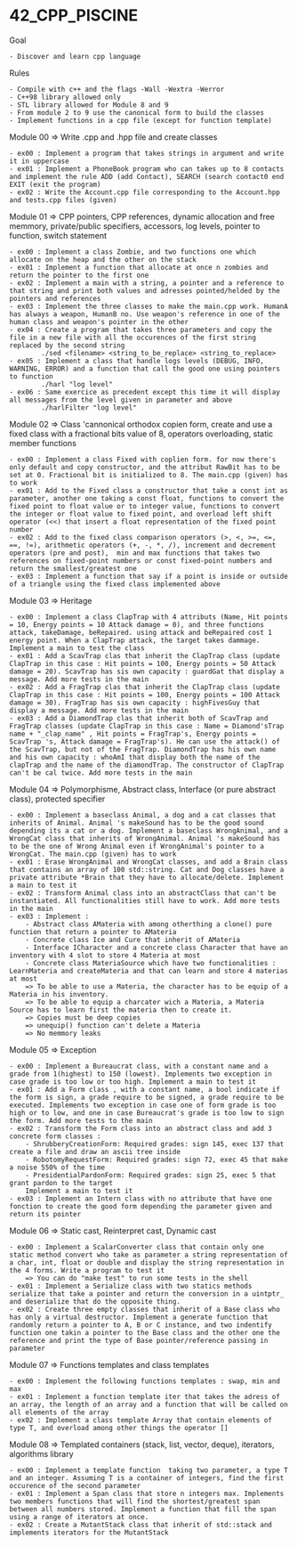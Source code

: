 # 42_CPP_PISCINE

Goal

    - Discover and learn cpp language

Rules

    - Compile with c++ and the flags -Wall -Wextra -Werror
    - C++98 library allowed only
    - STL library allowed for Module 8 and 9
    - From module 2 to 9 use the canonical form to build the classes
    - Implement functions in a cpp file (except for function template)

Module 00 => Write .cpp and .hpp file and create classes
    
    - ex00 : Implement a program that takes strings in argument and write it in uppercase
    - ex01 : Implement a PhoneBook program who can takes up to 8 contacts and implement the rule ADD (add Contact), SEARCH (search contact0 end EXIT (exit the program)
    - ex02 : Write the Account.cpp file corresponding to the Account.hpp and tests.cpp files (given)

Module 01 => CPP pointers, CPP references, dynamic allocation and free memmory, private/public specifiers,  accessors, log levels, pointer to function, switch statement
    
    - ex00 : Implement a class Zombie, and two functions one which allocate on the heap and the other on the stack
    - ex01 : Implement a function that allocate at once n zombies and return the pointer to the first one
    - ex02 : Implement a main with a string, a pointer and a reference to that string and print both values and adresses pointed/helded by the pointers and references
    - ex03 : Implement the three classes to make the main.cpp work. HumanA has always a weapon, HumanB no. Use weapon's reference in one of the human class and weapon's pointer in the other
    - ex04 : Create a program that takes three parameters and copy the file in a new file with all the occurences of the first string replaced by the second string
            ./sed <filename> <string_to_be_replace> <string_to_replace>
    - ex05 : Implement a class that handle logs levels (DEBUG, INFO, WARNING, ERROR) and a function that call the good one using pointers to function
            ./harl "log level"
    - ex06 : Same exercice as precedent except this time it will display all messages from the level given in parameter and above
            ./harlFilter "log level"

Module 02 => Class 'cannonical orthodox copien form, create and use a fixed class with a fractional bits value of 8, operators overloading, static member functions
    
    - ex00 : Implement a class Fixed with coplien form. for now there's only default and copy constructor, and the attribut RawBit has to be set at 0. Fractional bit is initialized to 8. The main.cpp (given) has to work
    - ex01 : Add to the Fixed class a constructor that take a const int as parameter, another one taking a const float, functions to convert the fixed point to float value or to integer value, functions to convert the integer or float value to fixed point, and overload left shift operator (<<) that insert a float representation of the fixed point number
    - ex02 : Add to the fixed class comparison operators (>, <, >=, <=, ==, !=), arithmetic operators (+, -, *, /), increment and decrement operators (pre and post),  min and max functions that takes two references on fixed-point numbers or const fixed-point numbers and return the smallest/greatest one
    - ex03 : Implement a function that say if a point is inside or outside of a triangle using the fixed class implemented above
    
Module 03 => Heritage
    
    - ex00 : Implement a class ClapTrap with 4 attributs (Name, Hit points = 10, Energy points = 10 Attack damage = 0), and three functions attack, takeDamage, beRepaired. using attack and beRepaired cost 1 energy point. When a ClapTrap attack, the target takes dammage. Implement a main to test the class
    - ex01 : Add a ScavTrap clas that inherit the ClapTrap class (update ClapTrap in this case : Hit points = 100, Energy points = 50 Attack damage = 20). ScavTrap has sis own capacity : guardGat that display a message. Add more tests in the main
    - ex02 : Add a FragTrap clas that inherit the ClapTrap class (update ClapTrap in this case : Hit points = 100, Energy points = 100 Attack damage = 30). FragTrap has sis own capacity : highFivesGuy that display a message. Add more tests in the main
    - ex03 : Add a DiamondTrap clas that inherit both of ScavTrap and FragTrap classes (update ClapTrap in this case : Name = Diamond'sTrap name + "_clap_name" , Hit points = FragTrap's, Energy points = ScavTrap 's, Attack damage = FragTrap's). He can use the attack() of the ScavTrap, but not of the FragTrap. DiamondTrap has his own name and his own capacity : whoAmI that display both the name of the clapTrap and the name of the diamondTrap. The constructor of ClapTrap can't be cal twice. Add more tests in the main

Module 04 => Polymorphisme, Abstract class, Interface (or pure abstract class), protected specifier
    
    - ex00 : Implement a baseclass Animal, a dog and a cat classes that inherits of Animal. Animal 's makeSound has to be the good sound depending its a cat or a dog. Implement a baseclass WrongAnimal, and a WrongCat class that inherits of WrongAnimal. Animal 's makeSound has to be the one of Wrong Animal even if WrongAnimal's pointer to a WrongCat. The main.cpp (given) has to work
    - ex01 : Erase WrongAnimal and WrongCat classes, and add a Brain class that contains an array of 100 std::string. Cat and Dog classes have a private attribute *Brain that they have to allocate/delete. Implement a main to test it
    - ex02 : Transform Animal class into an abstractClass that can't be instantiated. All functionalities still have to work. Add more tests in the main
    - ex03 : Implement :
        - Abstract class AMateria with among otherthing a clone() pure function that return a pointer to AMateria
        - Concrete class Ice and Cure that inherit of AMateria
        - Interface ICharacter and a concrete class Character that have an inventory with 4 slot to store 4 Materia at most
        - Concrete class MateriaSource which have two functionalities : LearnMateria and createMateria and that can learn and store 4 materias at most
        => To be able to use a Materia, the character has to be equip of a Materia in his inventory.
        => To be able to equip a charcater wich a Materia, a Materia Source has to learn first the materia then to create it.
        => Copies must be deep copies
        => unequip() function can't delete a Materia
        => No memmory leaks
    
Module 05 => Exception
    
    - ex00 : Implement a Bureaucrat class, with a constant name and a grade from 1(highest) to 150 (lowest). Implements two exception in case grade is too low or too high. Implement a main to test it
    - ex01 : Add a Form class , with a constant name, a bool indicate if the form is sign, a grade require to be signed, a grade require to be executed. Implements two exception in case one of form grade is too high or to low, and one in case Bureaucrat's grade is too low to sign the form. Add more tests to the main
    - ex02 : Transform the Form class into an abstract class and add 3 concrete form classes :
        - ShrubberyCreationForm: Required grades: sign 145, exec 137 that create a file and draw an ascii tree inside
        - RobotomyRequestForm: Required grades: sign 72, exec 45 that make a noise 550% of the time
        - PresidentialPardonForm: Required grades: sign 25, exec 5 that grant pardon to the target
        Implement a main to test it
    - ex03 : Implement an Intern class with no attribute that have one fonction to create the good form depending the parameter given and return its pointer
    
Module 06 => Static cast, Reinterpret cast, Dynamic cast
    
    - ex00 : Implement a ScalarConverter class that contain only one static method convert who take as parameter a string representation of a char, int, float or double and display the string representation in the 4 forms. Write a program to test it
        => You can do "make test" to run some tests in the shell
    - ex01 : Implement a Serialize class with two statics methods serialize that take a pointer and return the conversion in a uintptr_ and deserialize that do the opposite thing.
    - ex02 : Create three empty classes that inherit of a Base class who has only a virtual destructor. Implement a generate function that randomly return a pointer to A, B or C instance, and two indentify function one takin a pointer to the Base class and the other one the reference and print the type of Base pointer/reference passing in parameter 

Module 07 => Functions templates and class templates
    
    - ex00 : Implement the following functions templates : swap, min and max
    - ex01 : Implement a function template iter that takes the adress of an array, the length of an array and a function that will be called on all elements of the array
    - ex02 : Implement a class template Array that contain elements of type T, and overload among other things the operator [] 

Module 08 => Templated containers (stack, list, vector, deque), iterators, algorithms library
    
    - ex00 : Implement a template function  taking two parameter, a type T and an integer. Assuming T is a container of integers, find the first occurence of the second parameter
    - ex01 : Implement a Span class that store n integers max. Implements two members functions that will find the shortest/greatest span between all numbers stored. Implement a function that fill the span using a range of iterators at once.
    - ex02 : Create a MutantStack class that inherit of std::stack and implements iterators for the MutantStack
    
